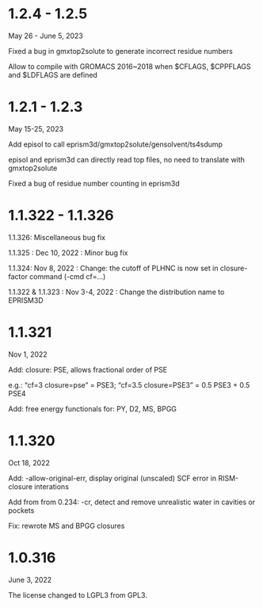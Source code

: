 # 1.2.4 - 1.2.5

May 26 - June 5, 2023

Fixed a bug in gmxtop2solute to generate incorrect residue numbers

Allow to compile with GROMACS 2016~2018 when $CFLAGS, $CPPFLAGS and $LDFLAGS are defined


# 1.2.1 - 1.2.3

May 15-25, 2023

Add episol to call eprism3d/gmxtop2solute/gensolvent/ts4sdump

episol and eprism3d can directly read top files, no need to translate with gmxtop2solute

Fixed a bug of residue number counting in eprism3d


# 1.1.322 - 1.1.326

1.1.326: Miscellaneous bug fix

1.1.325 : Dec 10, 2022 : Minor bug fix

1.1.324: Nov 8, 2022 : Change: the cutoff of PLHNC is now set in closure-factor command (-cmd cf=...)

1.1.322 & 1.1.323 : Nov 3-4, 2022 : Change the distribution name to EPRISM3D


# 1.1.321

Nov 1, 2022

Add: closure: PSE, allows fractional order of PSE

e.g.: “cf=3 closure=pse” = PSE3; “cf=3.5 closure=PSE3” = 0.5 PSE3 + 0.5 PSE4

Add: free energy functionals for: PY, D2, MS, BPGG


# 1.1.320

Oct 18, 2022

Add: -allow-original-err, display original (unscaled) SCF error in RISM-closure interations

Add from from 0.234: -cr, detect and remove unrealistic water in cavities or pockets

Fix: rewrote MS and BPGG closures


# 1.0.316

June 3, 2022

The license changed to LGPL3 from GPL3.
